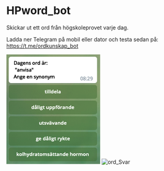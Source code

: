 # HPword_bot
Skickar ut ett ord från högskoleprovet varje dag.

Ladda ner Telegram på mobil eller dator och testa sedan på:
https://t.me/ordkunskap_bot

![ord_dagens](bilder/ord_dagens.png?raw=true "Title")
![ord_Svar](bilder/ord_svar?raw=true "Title")
